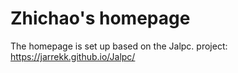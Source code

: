 # Zhichao's homepage
The homepage is set up based on the Jalpc. project:
https://jarrekk.github.io/Jalpc/

